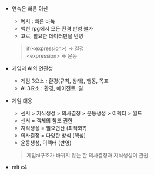 - 연속은 빠른 이산
  - 예시 : 빠른 바둑
  - 액션 rpg에서 모든 환경 반영 불가
  - 고로, 필요한 데이터만을 반영
  > if(\<expression\>) => 결정    
  > \<expression\>	=> 운동
  
- 게임괴 AI의 연관성 
   - 게임 3요소 : 환경(규칙, 상태), 행동, 목표
   - AI 3요소 : 환경, 에이전트, 일
   
- 게임 대응
  - 센서 > 지식생성 > 의사결정 > 운동생성 > 이펙터 > 월드
  - 센서 = 객체의 참조 권한
  - 지식생성 = 필요연산 (최적화?)
  - 의사결정 = 다양한 방식 (핵심)
  - 운동생성, 이펙터 (반영)
  > 게임ai구조가 바뀌지 않는 한 의사결정과 지식생성이 관권
- mit c4
  